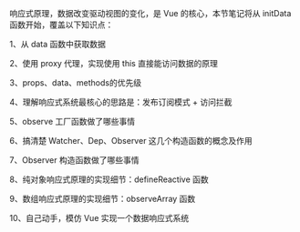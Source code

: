 响应式原理，数据改变驱动视图的变化，是 Vue 的核心，本节笔记将从 initData 函数开始，覆盖以下知识点：

1、从 data 函数中获取数据

2、使用 proxy 代理，实现使用 this 直接能访问数据的原理

3、props、data、methods的优先级

4、理解响应式系统最核心的思路是：发布订阅模式 + 访问拦截

5、observe 工厂函数做了哪些事情

6、搞清楚 Watcher、Dep、Observer 这几个构造函数的概念及作用

7、Observer 构造函数做了哪些事情

8、纯对象响应式原理的实现细节：defineReactive 函数

9、数组响应式原理的实现细节：observeArray 函数

10、自己动手，模仿 Vue 实现一个数据响应式系统